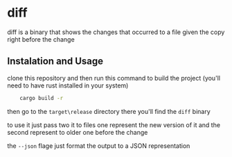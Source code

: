 # diff
diff is a binary that shows the changes that occurred to a file given the copy right before the change


## Instalation and Usage

clone this repository and then run this command to build the project (you'll need to have rust installed in your system)

```bash
    cargo build -r
```

then go to the `target\release` directory there you'll find the `diff` binary

to use it just pass two it to files one represent the new version of it and the second represent to older one before the change

the `--json` flage just format the output to a JSON representation
